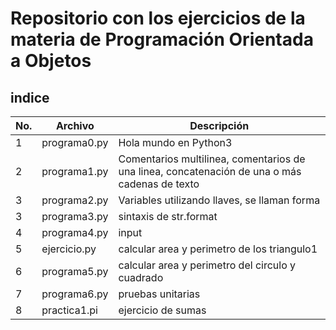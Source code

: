  # Repositorio con los ejercicios de la materia de Programación Orientada a Objetos

## indice

|No.|Archivo|Descripción|
|--|--|--|
|1|programa0.py|Hola mundo en Python3|
|2|programa1.py|Comentarios multilinea, comentarios de una linea, concatenación de una o más cadenas de texto|
|3|programa2.py| Variables utilizando llaves, se llaman forma|
|3|programa3.py|sintaxis de str.format|
|4|programa4.py|input|
|5|ejercicio.py|calcular area y perimetro de los triangulo1
|6|programa5.py|calcular area y perimetro del circulo y cuadrado|
|7| programa6.py|pruebas unitarias|
|8|practica1.pi|ejercicio de sumas|